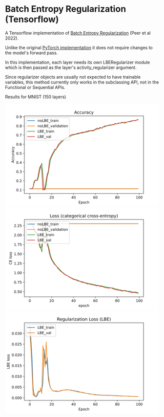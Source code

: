 # Batch Entropy Regularization (Tensorflow)

A Tensorflow implementation of [Batch Entropy Regularization](https://openreview.net/forum?id=LJohl5DnZf) (Peer et al 2022).

Unlike the original [PyTorch implementation](https://github.com/peerdavid/layerwise-batch-entropy) it does not require changes to the model's forward pass.

In this implementation, each layer needs its own LBERegularizer module which is then passed as the layer's activity_regularizer argument. 

Since regularizer objects are usually not expected to have trainable variables, this method currently only works in the subclassing API, 
not in the Functional or Sequential APIs.

Results for MNIST (150 layers)

![Accuracies](accuracies.svg)
![Categorical Crossentropy](crossentropy.svg)
![Batch Entropy Loss](LBE_loss.svg)
